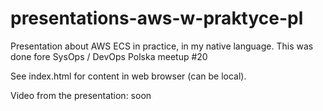 # presentations-aws-w-praktyce-pl
Presentation about AWS ECS in practice, in my native language.
This was done fore SysOps / DevOps Polska meetup #20

See index.html for content in web browser (can be local).

Video from the presentation: soon

